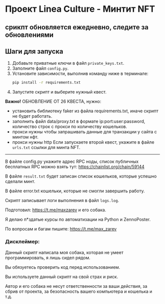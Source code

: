 
# Проект Linea Culture - Минтит NFT
## срикпт обновляется ежедневно, следите за обновлениями

## Шаги для запуска

1. Добавьте приватные ключи в файл `private_keys.txt`.
2. Заполните файл `config.py`.
3. Установите зависимости, выполнив команду ниже в терминале:
    ```sh
    pip install -r requirements.txt
    ```
4. Запустите скрипт и выберите нужный квест.

**Важно!**
ОБНОВЛЕНИЕ ОТ 26 КВЕСТА, нужно:
- установить библиотеку faker из файла requirements.txt, иначе скрипт не будет работать.
- заполнить файл data/proxy.txt в формате ip:port:user:password, количество строк с прокси по количеству кошельков.
- прокси нужны чтобы запрашивать данные для транзакции у сайта с минтом нфт.
- прокси нужны http
Если запускаете второй квест, укажите в файле `urls.txt` ссылки для минта NFT.

---

В файле config.py укажите адрес RPC ноды, список публичных бесплатных RPC можно взять тут: https://chainlist.org/chain/59144

В файле `result.txt` будет записан список кошельков, которые успешно сделали минт. 

В файле error.txt кошельки, которые не смогли завершить работу.

Скрипт записывает логи выполнения в файл `logs.log`.

Подготовил: https://t.me/maxzarev и его собака.

Я делаю п*здатые курсы по автоматизации на Python и ZennoPoster.

По вопросам и багам пишите: https://t.me/max_zarev

### Дисклеймер:

Данный скрипт написала моя собака, которая не умеет программировать, я лишь сидел рядом.

Вы обязуетесь проверить код перед использованием.

Вы используете данный скрипт на свой страх и риск. 

Автор и его собака не несут ответственности за ваши действия, за сбрив от проекта, за безопасность вашего компьютера и кошелька и т.д.